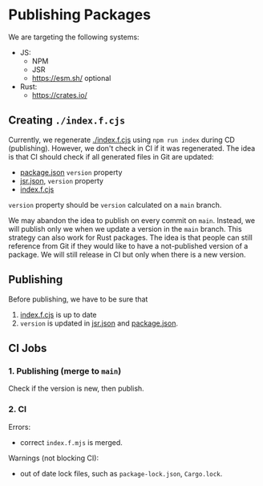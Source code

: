 # Publishing Packages

We are targeting the following systems:

- JS:
  - NPM
  - JSR
  - https://esm.sh/ optional
- Rust:
  - https://crates.io/

## Creating `./index.f.cjs`

Currently, we regenerate [./index.f.cjs](./index.f.cjs) using `npm run index` during CD (publishing). However, we don't check in CI if it was regenerated. The idea is that CI should check if all generated files in Git are updated:
- [package.json](./package.json) `version` property
- [jsr.json](./jsr.json), `version` property
- [index.f.cjs](./index.f.cjs)

`version` property should be `version` calculated on a `main` branch.

We may abandon the idea to publish on every commit on `main`. Instead, we will publish only we when we update a version in the `main` branch. This strategy can also work for Rust packages. The idea is that people can still reference from Git if they would like to have a not-published version of a package. We will still release in CI but only when there is a new version.

## Publishing

Before publishing, we have to be sure that

1. [index.f.cjs](./index.f.cjs) is up to date
2. `version` is updated in [jsr.json](./jsr.json) and [package.json](./package.json).

## CI Jobs

### 1. Publishing (merge to `main`)

Check if the version is new, then publish.

### 2. CI

Errors:

- correct `index.f.mjs` is merged.

Warnings (not blocking CI):

- out of date lock files, such as `package-lock.json`, `Cargo.lock`.
